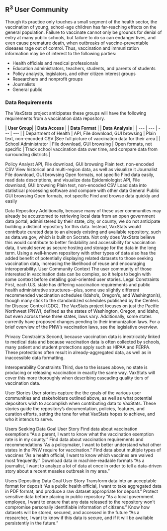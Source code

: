 ## R<sup>3</sup> User Community
Though its practice only touches a small segment of the health sector, the vaccination of young, school-age children has far-reaching effects on the general population. Failure to vaccinate cannot only be grounds for denial of entry at many public schools, but failure to do so can endanger lives, and even cause premature death, when outbreaks of vaccine-preventable diseases rage out of control. Thus, vaccination and immunization information may be of interest to the following parties:
- Health officials and medical professionals
- Education administrators, teachers, students, and parents of students
- Policy analysts, legislators, and other citizen interest groups
- Researchers and nonprofit groups 
- Journalists
- General public

### Data Requirements
The VaxStats project anticipates these groups will have the following requirements from a vaccination data repository. 

| **User Group**| | **Data Access** | | **Data Format** | | **Data Analysis** |
| --- | --- | --- | --- |
| Department of Health | API, File download, GUI browsing | Plain text, non-encoded CSV |See full picture of vaccination data for their area |
| School Administrator | File download, GUI browsing | Open formats, not specific | Track school vaccination data over time, and compare data from surrounding districts |

Policy Analyst
API, File download, GUI browsing
Plain text, non-encoded CSV
View historical and multi-region data, as well as visualize it 
Journalist
File download, GUI browsing
Open formats, not specific 
Find data easily, read data descriptions, and visualize data
Epidemiologist 
API, File download, GUI browsing
Plain text, non-encoded CSV
Load data into statistical processing software and compare with other data
General Public
GUI browsing
Open formats, not specific 
Find and browse data quickly and easily

Data Repository
Additionally, because many of these user communities may already be accustomed to retrieving local data from an open government data portal, administered by their state, city, or county, we do not anticipate building a distinct repository for this data. Instead, VaxStats would contribute curated data to an already existing and available repository, such as data.wa.gov, which is built on Socrata. Not only does VaxStats believe this would contribute to better findability and accessibility for vaccination data, it would serve as secure hosting and storage for the data in the long term. Using a well-known repository with other types of data also has the added benefit of potentially displaying related datasets to those seeking vaccination data, increasing the likelihood of reuse and encouraging interoperability. 
User Community Context 
The user community of those interested in vaccination data can be complex, so it helps to begin with some context before detailing goal-oriented user stories. 
Legal Constraints
First, each U.S. state has differing vaccination requirements and public health administrative structures--plus, some use slightly different recommended vaccination schedules (Idaho’s, Oregon’s, and Washington’s), though many stick to the standardized schedules published by the Centers for Disease Control (CDC). The VaxStats project focuses on just the Pacific Northwest (PNW), defined as the states of Washington, Oregon, and Idaho, but even across these three states, laws vary. Additionally, some states currently have proposed changes pending to their immunization laws. For a brief overview of the PNW’s vaccination laws, see the legislative overview. 

Privacy Constraints
Second, because vaccination data is inextricably linked to medical data and because vaccination data is often collected by schools, many patient and student protections apply such as HIPAA and FERPA. These protections often result in already-aggregated data, as well as in inaccessible data formatting.

Interoperability Constraints
Third, due to the issues above, no state is producing or releasing vaccination in exactly the same way. VaxStats will cover this more thoroughly when describing cascading quality tiers of vaccination data. 

User Stories
User stories capture the the goals of the various user communities and stakeholders outlined above, as well as what potential depositors wish to accomplish when contributing data to VaxStats. These stories guide the repository’s documentation, policies, features, and curation efforts, setting the tone for what VaxStats hopes to achieve, and who it intends to serve. 

Users Seeking Data
Goal
User Story
Find data about vaccination exemptions 
“As a parent, I want to know what the vaccination exemption rate is in my county.”
Find data about vaccination requirements and recommendations
“As a policymaker, I want to better understand what other states in the PNW require for vaccination.”
Find data about multiple types of vaccines
“As a health official, I want to know which vaccines are waived most frequently.”
Download data in machine-readable formats
“As a journalist, I want to analyze a lot of data at once in order to tell a data-driven story about a recent measles outbreak in my area.”


Users Depositing Data
Goal
User Story
Transform data into an acceptable format for deposit
“As a public health official, I want to take aggregated data in PDF format, and produce a raw dataset appropriate for deposit.”
Protect sensitive data before placing in public repository
“As a local government employee, I want to ensure that any data released to the repository won’t compromise personally identifiable information of citizens.”
Know how datasets will be stored, secured, and accessed in the future
“As a researcher, I want to know if this data is secure, and if it will be available persistently in the future.”

